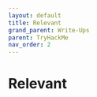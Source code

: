 ```yaml
---
layout: default
title: Relevant
grand_parent: Write-Ups
parent: TryHackMe
nav_order: 2
---
```


# Relevant

